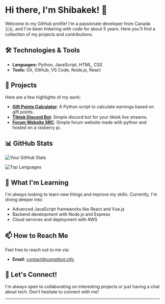 # Hi there, I'm Shibakek! 👋

Welcome to my GitHub profile! I'm a passionate developer from Canada 🇨🇦, and I've been tinkering with code for about 5 years. Here you'll find a collection of my projects and contributions.

## 🛠️ Technologies & Tools

- **Languages:** Python, JavaScript, HTML, CSS
- **Tools:** Git, GitHub, VS Code, Node.js, React

## 🚀 Projects

Here are a few highlights of my work:

- [**Gift Points Calculator**](https://github.com/shibakek2/tiktok-currency-calculator.): A Python script to calculate earnings based on gift points.
- [**Tiktok Discord Bot**](https://github.com/shibakek2/tiktok-discord-integration-): Simple discord bot for your tiktok live streams.
- [**Forum Website SRC**](https://github.com/shibakek2/kitty-forums): Simple forum website made with python and hosted on a rasberry pi.

## 📊 GitHub Stats

![Your GitHub Stats](https://github-readme-stats.vercel.app/api?username=shibakek2&show_icons=true&theme=radical)

![Top Languages](https://github-readme-stats.vercel.app/api/top-langs/?username=shibakek2&layout=compact&theme=radical)

## 🌱 What I'm Learning

I'm always looking to learn new things and improve my skills. Currently, I'm diving deeper into:

- Advanced JavaScript frameworks like React and Vue.js
- Backend development with Node.js and Express
- Cloud services and deployment with AWS

## 📫 How to Reach Me

Feel free to reach out to me via:

- **Email:** contact@cometbot.info

## 💬 Let's Connect!

I'm always open to collaborating on interesting projects or just having a chat about tech. Don't hesitate to connect with me!

---
